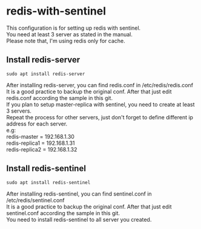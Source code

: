 # redis-with-sentinel
This configuration is for setting up redis with sentinel.  
You need at least 3 server as stated in the manual.  
Please note that, I'm using redis only for cache.

## Install redis-server
```
sudo apt install redis-server
```
After installing redis-server, you can find redis.conf in /etc/redis/redis.conf  
It is a good practice to backup the original conf. After that just edit redis.conf according the sample in this git.  
If you plan to setup master-replica with sentinel, you need to create at least 3 servers.  
Repeat the process for other servers, just don't forget to define different ip address for each server.  
e.g:  
redis-master = 192.168.1.30  
redis-replica1 = 192.168.1.31  
redis-replica2 = 192.168.1.32

## Install redis-sentinel
```
sudo apt install redis-sentinel
```
After installing redis-sentinel, you can find sentinel.conf in /etc/redis/sentinel.conf  
It is a good practice to backup the original conf. After that just edit sentinel.conf according the sample in this git.  
You need to install redis-sentinel to all server you created.
